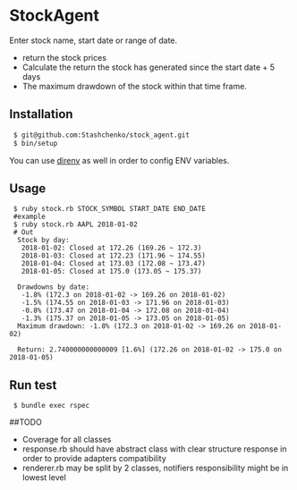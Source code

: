 # StockAgent

Enter stock name, start date or range of date.
 * return the stock prices
 * Calculate the return the stock has generated since the start date + 5 days
 * The maximum drawdown of the stock within that time frame.

## Installation

```bash
 $ git@github.com:Stashchenko/stock_agent.git
 $ bin/setup
```

You can use [direnv](https://direnv.net/) as well in order to config ENV variables.


## Usage

```
 $ ruby stock.rb STOCK_SYMBOL START_DATE END_DATE
 #example
 $ ruby stock.rb AAPL 2018-01-02
 # Out 
  Stock by day:
   2018-01-02: Closed at 172.26 (169.26 ~ 172.3)
   2018-01-03: Closed at 172.23 (171.96 ~ 174.55)
   2018-01-04: Closed at 173.03 (172.08 ~ 173.47)
   2018-01-05: Closed at 175.0 (173.05 ~ 175.37)
  
  Drawdowns by date:
   -1.8% (172.3 on 2018-01-02 -> 169.26 on 2018-01-02)
   -1.5% (174.55 on 2018-01-03 -> 171.96 on 2018-01-03)
   -0.8% (173.47 on 2018-01-04 -> 172.08 on 2018-01-04)
   -1.3% (175.37 on 2018-01-05 -> 173.05 on 2018-01-05)
  Maximum drawdown: -1.8% (172.3 on 2018-01-02 -> 169.26 on 2018-01-02)
  
  Return: 2.740000000000009 [1.6%] (172.26 on 2018-01-02 -> 175.0 on 2018-01-05)
```

## Run test

```
 $ bundle exec rspec
```

##TODO
 * Coverage for all classes   
 * response.rb should have abstract class with clear structure response in order to provide adapters compatibility 
 * renderer.rb may be split by 2 classes, notifiers responsibility might be in lowest level  